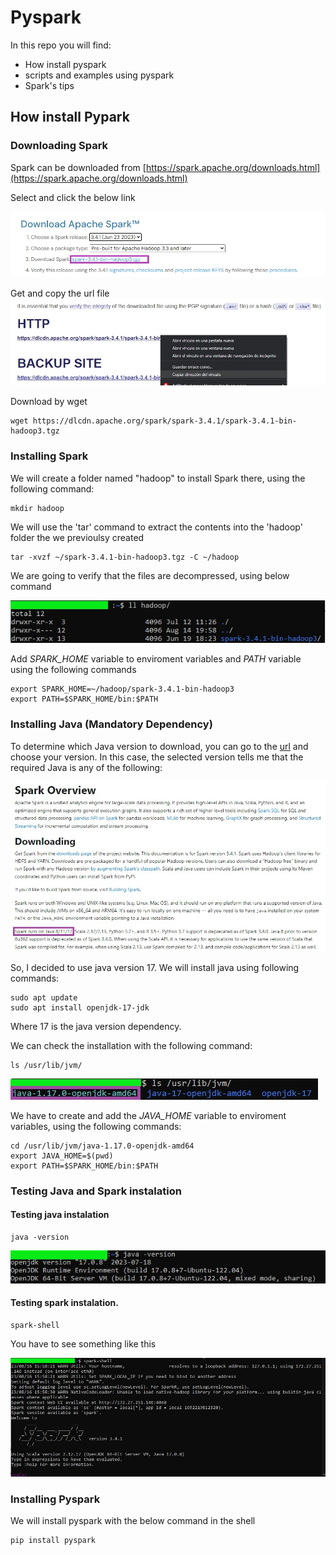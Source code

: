 # Pyspark

In this repo you will find:

- How install pyspark
- scripts and examples using pyspark
- Spark's tips

## How install Pypark

### Downloading Spark

Spark can be downloaded from [https://spark.apache.org/downloads.html](https://spark.apache.org/downloads.html)

Select and click the below link

![download_url](./img/install/download_url.jpg)

Get and copy the url file
![download](./img/install/download.jpg)

Download by wget
```console
wget https://dlcdn.apache.org/spark/spark-3.4.1/spark-3.4.1-bin-hadoop3.tgz
```

### Installing Spark

We will create a folder named "hadoop" to install Spark there, using the following command:

```
mkdir hadoop
```

We will use the 'tar' command to extract the contents into the 'hadoop' folder the we previoulsy created

```
tar -xvzf ~/spark-3.4.1-bin-hadoop3.tgz -C ~/hadoop
```

We are going to verify that the files are decompressed, using below command

![extracted](./img/install/extracted.jpg)

Add *SPARK_HOME* variable to enviroment variables and *PATH* variable using the following commands

```
export SPARK_HOME=~/hadoop/spark-3.4.1-bin-hadoop3
export PATH=$SPARK_HOME/bin:$PATH
```

### Installing Java (Mandatory Dependency)

To determine which Java version to download, you can go to the [url](https://spark.apache.org/docs/) and choose your version. In this case, the selected version tells me that the required Java is any of the following:

![java_required](./img/install/java_required.jpg)

So, I decided to use java version 17. We will install java using following commands:

```
sudo apt update
sudo apt install openjdk-17-jdk
```

Where 17 is the java version dependency.

We can check the installation with the following command:

```
ls /usr/lib/jvm/
```

![java_files](./img/install/java_files.jpg)


We have to create and add the *JAVA_HOME* variable to enviroment variables, using the following commands:

```
cd /usr/lib/jvm/java-1.17.0-openjdk-amd64
export JAVA_HOME=$(pwd)
export PATH=$SPARK_HOME/bin:$PATH
```

### Testing Java and Spark instalation

#### Testing java instalation

```
java -version
```
![java_test_instalation](./img/install/java_version.jpg)


#### Testing spark instalation.

```
spark-shell
```

You have to see something like this

![spark_test_instalation](./img/install/spark-shell.jpg)


### Installing Pyspark

We will install pyspark with the below command in the shell

```
pip install pyspark
```